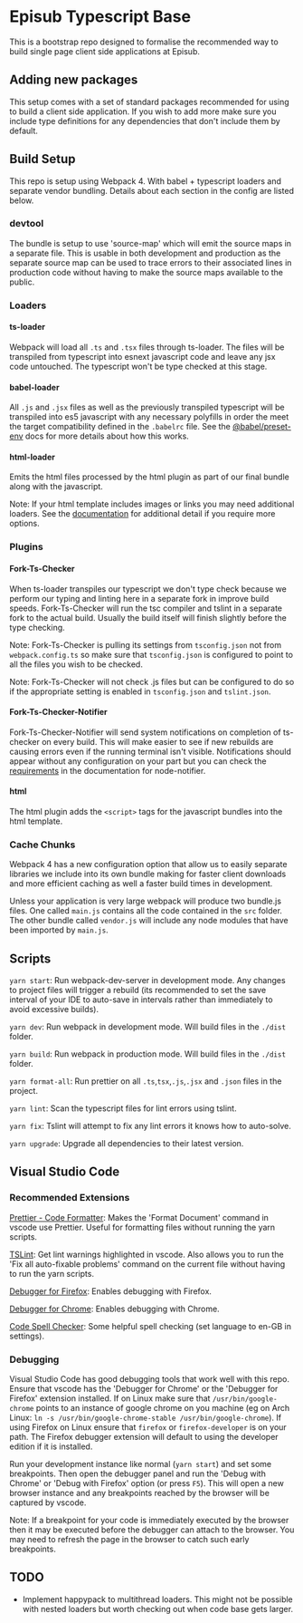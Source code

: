 # Episub Typescript Base

This is a bootstrap repo designed to formalise the recommended way to build
single page client side applications at Episub.

## Adding new packages

This setup comes with a set of standard packages recommended for using to build
a client side application. If you wish to add more make sure you include type
definitions for any dependencies that don't include them by default.

## Build Setup

This repo is setup using Webpack 4. With babel + typescript loaders and separate
vendor bundling. Details about each section in the config are listed below.

### devtool

The bundle is setup to use 'source-map' which will emit the source maps in a
separate file. This is usable in both development and production as the separate
source map can be used to trace errors to their associated lines in production
code without having to make the source maps available to the public.

### Loaders

#### ts-loader

Webpack will load all `.ts` and `.tsx` files through ts-loader. The files will
be transpiled from typescript into esnext javascript code and leave any jsx code
untouched. The typescript won't be type checked at this stage.

#### babel-loader

All `.js` and `.jsx` files as well as the previously transpiled typescript will
be transpiled into es5 javascript with any necessary polyfills in order the meet
the target compatibility defined in the `.babelrc` file. See the
[@babel/preset-env](https://github.com/babel/babel/tree/master/packages/babel-preset-env)
docs for more details about how this works.

#### html-loader

Emits the html files processed by the html plugin as part of our final bundle
along with the javascript.

Note: If your html template includes images or links you may need additional
loaders. See the [documentation](https://webpack.js.org/loaders/html-loader/)
for additional detail if you require more options.

### Plugins

#### Fork-Ts-Checker

When ts-loader transpiles our typescript we don't type check because we perform
our typing and linting here in a separate fork in improve build speeds.
Fork-Ts-Checker will run the tsc compiler and tslint in a separate fork to the
actual build. Usually the build itself will finish slightly before the type
checking.

Note: Fork-Ts-Checker is pulling its settings from `tsconfig.json` not from
`webpack.config.ts` so make sure that `tsconfig.json` is configured to point to
all the files you wish to be checked.

Note: Fork-Ts-Checker will not check .js files but can be configured to do so if
the appropriate setting is enabled in `tsconfig.json` and `tslint.json`.

#### Fork-Ts-Checker-Notifier

Fork-Ts-Checker-Notifier will send system notifications on completion of
ts-checker on every build. This will make easier to see if new rebuilds are
causing errors even if the running terminal isn't visible. Notifications should
appear without any configuration on your part but you can check the
[requirements](https://github.com/mikaelbr/node-notifier#requirements) in the
documentation for node-notifier.

#### html

The html plugin adds the `<script>` tags for the javascript bundles into the html template.

### Cache Chunks

Webpack 4 has a new configuration option that allow us to easily separate libraries we include into its own bundle making for faster client downloads and more efficient caching as well a faster build times in development.

Unless your application is very large webpack will produce two bundle.js files. One called `main.js` contains all the code contained in the `src` folder. The other bundle called `vendor.js` will include any node modules that have been imported by `main.js`.

## Scripts

`yarn start`: Run webpack-dev-server in development mode. Any changes to project
files will trigger a rebuild (its recommended to set the save interval of your
IDE to auto-save in intervals rather than immediately to avoid excessive builds).

`yarn dev`: Run webpack in development mode. Will build files in the `./dist`
folder.

`yarn build`: Run webpack in production mode. Will build files in the `./dist`
folder.

`yarn format-all`: Run prettier on all `.ts`,`tsx`,`.js`,`.jsx` and `.json`
files in the project.

`yarn lint`: Scan the typescript files for lint errors using tslint.

`yarn fix`: Tslint will attempt to fix any lint errors it knows how to
auto-solve.

`yarn upgrade`: Upgrade all dependencies to their latest version.

## Visual Studio Code

### Recommended Extensions

[Prettier - Code Formatter](https://marketplace.visualstudio.com/items?itemName=esbenp.prettier-vscode):
Makes the 'Format Document' command in vscode use Prettier. Useful for
formatting files without running the yarn scripts.

[TSLint](https://marketplace.visualstudio.com/items?itemName=eg2.tslint): Get
lint warnings highlighted in vscode. Also allows you to run the 'Fix all
auto-fixable problems' command on the current file without having to run the
yarn scripts.

[Debugger for Firefox](https://marketplace.visualstudio.com/items?itemName=hbenl.vscode-firefox-debug):
Enables debugging with Firefox.

[Debugger for Chrome](https://marketplace.visualstudio.com/items?itemName=msjsdiag.debugger-for-chrome):
Enables debugging with Chrome.

[Code Spell Checker](https://marketplace.visualstudio.com/items?itemName=streetsidesoftware.code-spell-checker):
Some helpful spell checking (set language to en-GB in settings).

### Debugging

Visual Studio Code has good debugging tools that work well with this repo.
Ensure that vscode has the 'Debugger for Chrome' or the 'Debugger for Firefox'
extension installed. If on Linux make sure that `/usr/bin/google-chrome` points
to an instance of google chrome on you machine (eg on Arch Linux: `ln -s
/usr/bin/google-chrome-stable /usr/bin/google-chrome`). If using Firefox on
Linux ensure that `firefox` or `firefox-developer` is on your path. The Firefox
debugger extension will default to using the developer edition if it is
installed.

Run your development instance like normal (`yarn start`) and set some
breakpoints. Then open the debugger panel and run the 'Debug with Chrome' or
'Debug with Firefox' option (or press `F5`). This will open a new browser
instance and any breakpoints reached by the browser will be captured by vscode.

Note: If a breakpoint for your code is immediately executed by the browser then
it may be executed before the debugger can attach to the browser. You may need
to refresh the page in the browser to catch such early breakpoints.

## TODO

- Implement happypack to multithread loaders. This might not be possible with
  nested loaders but worth checking out when code base gets larger.